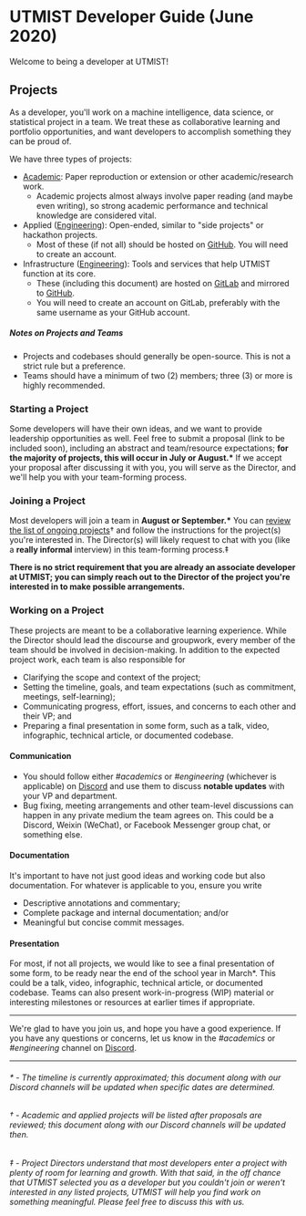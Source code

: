 # UTMIST Developer Guide (June 2020)

Welcome to being a developer at UTMIST!

## Projects

As a developer, you'll work on a machine intelligence, data science, or statistical project in a team. We treat these as collaborative learning and portfolio opportunities, and want developers to accomplish something they can be proud of.

We have three types of projects:

- [Academic](https://utmist.gitlab.io/team/academics): Paper reproduction or extension or other academic/research work.
  - Academic projects almost always involve paper reading (and maybe even writing), so strong academic performance and technical knowledge are considered vital.
- Applied ([Engineering](https://utmist.gitlab.io/team/engineering)): Open-ended, similar to "side projects" or hackathon projects.
  - Most of these (if not all) should be hosted on [GitHub](https://github.com/utmist). You will need to create an account.
- Infrastructure ([Engineering](https://utmist.gitlab.io/team/engineering)): Tools and services that help UTMIST function at its core.
  - These (including this document) are hosted on [GitLab](https://gitlab.com/utmist) and mirrored to [GitHub](https://github.com/utmist).
  - You will need to create an account on GitLab, preferably with the same username as your GitHub account.

##### Notes on Projects and Teams

- Projects and codebases should generally be open-source. This is not a strict rule but a preference.
- Teams should have a minimum of two (2) members; three (3) or more is highly recommended.

### Starting a Project

Some developers will have their own ideas, and we want to provide leadership opportunities as well. Feel free to submit a proposal (link to be included soon), including an abstract and team/resource expectations; **for the majority of projects, this will occur in July or August.\*** If we accept your proposal after discussing it with you, you will serve as the Director, and we'll help you with your team-forming process.

### Joining a Project

Most developers will join a team in **August or September.\*** You can [review the list of ongoing projects](https://utmist.gitlab.io/projects)† and follow the instructions for the project(s) you're interested in. The Director(s) will likely request to chat with you (like a **really informal** interview) in this team-forming process.‡

**There is no strict requirement that you are already an associate developer at UTMIST; you can simply reach out to the Director of the project you're interested in to make possible arrangements.**

### Working on a Project

These projects are meant to be a collaborative learning experience. While the Director should lead the discourse and groupwork, every member of the team should be involved in decision-making. In addition to the expected project work, each team is also responsible for

- Clarifying the scope and context of the project;
- Setting the timeline, goals, and team expectations (such as commitment, meetings, self-learning);
- Communicating progress, effort, issues, and concerns to each other and their VP; and
- Preparing a final presentation in some form, such as a talk, video, infographic, technical article, or documented codebase.

#### Communication

- You should follow either _#academics_ or _#engineering_ (whichever is applicable) on [Discord](https://discord.gg/88mSPw8) and use them to discuss **notable updates** with your VP and department.
- Bug fixing, meeting arrangements and other team-level discussions can happen in any private medium the team agrees on. This could be a Discord, Weixin (WeChat), or Facebook Messenger group chat, or something else.

#### Documentation

It's important to have not just good ideas and working code but also documentation. For whatever is applicable to you, ensure you write

- Descriptive annotations and commentary;
- Complete package and internal documentation; and/or
- Meaningful but concise commit messages.

#### Presentation

For most, if not all projects, we would like to see a final presentation of some form, to be ready near the end of the school year in March\*. This could be a talk, video, infographic, technical article, or documented codebase. Teams can also present work-in-progress (WIP) material or interesting milestones or resources at earlier times if appropriate.

---

We're glad to have you join us, and hope you have a good experience. If you have any questions or concerns, let us know in the _#academics_ or _#engineering_ channel on [Discord](https://discord.gg/88mSPw8).

---

###### \* - The timeline is currently approximated; this document along with our Discord channels will be updated when specific dates are determined.

###### † - Academic and applied projects will be listed after proposals are reviewed; this document along with our Discord channels will be updated then.

###### ‡ - Project Directors understand that most developers enter a project with plenty of room for learning and growth. With that said, in the off chance that UTMIST selected you as a developer but you couldn't join or weren't interested in any listed projects, UTMIST will help you find work on something meaningful. Please feel free to discuss this with us.
